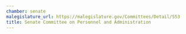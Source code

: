 ```yaml
---
chamber: senate
malegislature_url: https://malegislature.gov/Committees/Detail/S53
title: Senate Committee on Personnel and Administration
---
```


